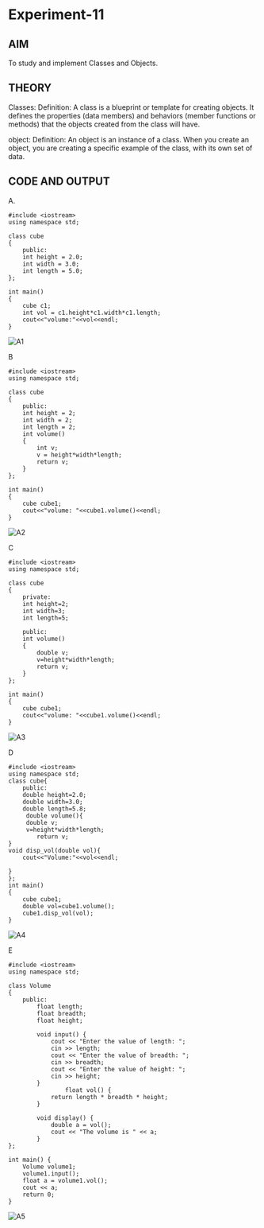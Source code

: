# Experiment-11
## AIM
To study and implement Classes and Objects.
## THEORY
Classes: Definition: A class is a blueprint or template for creating objects. It defines the properties (data members) and behaviors (member functions or methods) that the objects created from the class will have.

object: Definition: An object is an instance of a class. When you create an object, you are creating a specific example of the class, with its own set of data.
## CODE AND OUTPUT
A.
```
#include <iostream>
using namespace std;

class cube
{
    public:
    int height = 2.0;
    int width = 3.0;
    int length = 5.0;
};

int main()
{
    cube c1;
    int vol = c1.height*c1.width*c1.length;
    cout<<"volume:"<<vol<<endl;
}
```
![A1](https://github.com/user-attachments/assets/f98ab9ec-4bda-46db-9bd8-e34b057207ce)

B
```
#include <iostream>
using namespace std;

class cube
{
    public:
    int height = 2;
    int width = 2;
    int length = 2;
    int volume()
    {
        int v; 
        v = height*width*length;
        return v;
    }
};

int main()
{
    cube cube1;
    cout<<"volume: "<<cube1.volume()<<endl;
}
```
![A2](https://github.com/user-attachments/assets/bef03c92-f065-434f-8317-61292c036e58)

C
```
#include <iostream>
using namespace std;

class cube
{
    private:
    int height=2;
    int width=3;
    int length=5;

    public:
    int volume()
    {
        double v;
        v=height*width*length;
        return v;
    }
};

int main()
{
    cube cube1;
    cout<<"volume: "<<cube1.volume()<<endl;
}
```
![A3](https://github.com/user-attachments/assets/4a821c5b-7482-4081-beab-4861e55298ef)

D
```
#include <iostream>
using namespace std;
class cube{
    public:
    double height=2.0;
    double width=3.0;
    double length=5.8;
     double volume(){
     double v;
     v=height*width*length;
        return v;
}
void disp_vol(double vol){
    cout<<"Volume:"<<vol<<endl;

}
};
int main()
{
    cube cube1;
    double vol=cube1.volume();
    cube1.disp_vol(vol);
}
```
![A4](https://github.com/user-attachments/assets/a4fc43dd-9f0c-4f4e-a9e7-e6e63dbd59be)

E
```
#include <iostream>
using namespace std;

class Volume 
{
    public:
        float length;
        float breadth;
        float height;
        
        void input() {
            cout << "Enter the value of length: ";
            cin >> length;
            cout << "Enter the value of breadth: ";
            cin >> breadth;
            cout << "Enter the value of height: ";
            cin >> height;
        }
                float vol() {
            return length * breadth * height;
        }
        
        void display() {
            double a = vol();
            cout << "The volume is " << a;
        }
};

int main() {
    Volume volume1;
    volume1.input();
    float a = volume1.vol();
    cout << a;
    return 0;
}
```
![A5](https://github.com/user-attachments/assets/317df3b6-b062-47db-a291-180b60dd8dce)
